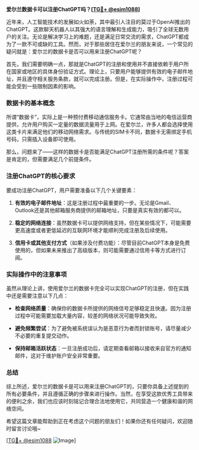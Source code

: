 **爱尔兰数据卡可以注册ChatGPT吗？[[TG💪+ @esim1088](https://t.me/s/esim1088)]**

近年来，人工智能技术的发展如火如荼，其中最引人注目的莫过于OpenAI推出的ChatGPT。这款聊天机器人以其强大的语言理解和生成能力，吸引了全球无数用户的关注。无论是解决学习上的难题，还是满足日常交流的需求，ChatGPT都成为了一款不可或缺的工具。然而，对于那些居住在爱尔兰的朋友来说，一个常见的疑问就是：爱尔兰的数据卡是否可以用来注册ChatGPT呢？

首先，我们需要明确一点，那就是ChatGPT的注册和使用并不直接依赖于用户所在国家或地区的具体身份验证方式。理论上，只要用户能够提供有效的电子邮件地址，并且遵守相关服务条款，就可以完成注册。但是，在实际操作中，注册过程可能会受到一些限制因素的影响。

### 数据卡的基本概念

所谓“数据卡”，实际上是一种预付费移动通信服务卡。它通常由当地的电信运营商提供，允许用户购买一定量的数据流量用于上网。在爱尔兰，许多人都会选择使用这类卡片来满足他们的移动网络需求。与传统的SIM卡不同，数据卡无需绑定手机号码，只需插入设备即可使用。

那么，问题来了——这样的数据卡是否能满足ChatGPT注册所需的条件呢？答案是肯定的，但需要满足几个前提条件。

### 注册ChatGPT的核心要求

要成功注册ChatGPT，用户需要准备以下几个关键要素：

1. **有效的电子邮件地址**：这是注册过程中最重要的一步。无论是Gmail、Outlook还是其他邮箱服务商提供的邮箱地址，只要是真实有效的都可以。
   
2. **稳定的网络连接**：虽然数据卡可以提供网络支持，但在某些情况下，可能需要更高速度或者更低延迟的互联网环境才能顺利完成注册及后续使用。

3. **信用卡或其他支付方式**（如果涉及付费功能）：尽管目前ChatGPT本身是免费使用的，但如果未来推出了高级版本，则可能需要通过信用卡等方式进行订阅。

### 实际操作中的注意事项

虽然从理论上讲，使用爱尔兰的数据卡完全可以实现ChatGPT的注册，但在实践中还是需要注意以下几点：

- **检查网络质量**：确保你的数据卡所提供的网络信号足够稳定且快速。因为注册过程中可能需要加载大量内容，较差的网络状况可能导致失败。
  
- **避免频繁尝试**：为了避免被系统误认为是恶意行为者而封锁账号，请尽量减少不必要的重复提交动作。

- **保持邮箱活跃状态**：一旦注册成功后，请定期查看邮箱以接收来自官方的通知邮件，这对于维护账户安全非常重要。

### 总结

综上所述，爱尔兰的数据卡是可以用来注册ChatGPT的，只要你具备上述提到的所有必要条件，并且遵循正确的步骤来进行操作。当然，在享受这款优秀工具带来的便利之余，我们也应该时刻铭记合理合法地使用它，共同营造一个健康和谐的网络空间。

希望这篇文章能帮助到正在考虑这个问题的朋友们！如果你还有任何疑问，欢迎随时留言讨论哦~ 

[[TG💪+ @esim1088](https://t.me/s/esim1088) ![Image](https://i.postimg.cc/4NQfJmqS/Snipaste-2025-05-13-00-14-12.png)]